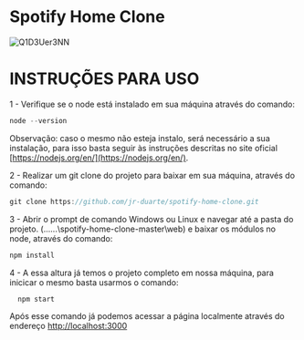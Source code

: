 
# Spotify Home Clone

![Q1D3Uer3NN](https://user-images.githubusercontent.com/32375670/74269710-ab670300-4ce8-11ea-844c-d40b6e4b3d58.gif)

# INSTRUÇÕES PARA USO

1 - Verifique se o node está instalado em sua máquina através do comando:
  ```javascript
  node --version
  ```
 Observação: caso o mesmo não esteja instalo, será necessário a sua instalação, para isso basta seguir às instruções descritas no site oficial [https://nodejs.org/en/](https://nodejs.org/en/).

2 - Realizar um git clone do projeto para baixar em sua máquina, através do comando:
  ```javascript
  git clone https://github.com/jr-duarte/spotify-home-clone.git
  ```
  
3 - Abrir o prompt de comando Windows ou Linux e navegar até a pasta do projeto. (......\spotify-home-clone-master\web) e baixar os módulos no node, através do comando:
   ```javascript
   npm install
   ```
4 - A essa altura já temos o projeto completo em nossa máquina, para inicicar o mesmo basta usarmos o comando:
```javascript
  npm start
  ```
Após esse comando já podemos acessar a página localmente através do endereço 
[http://localhost:3000](http://localhost:3000)
